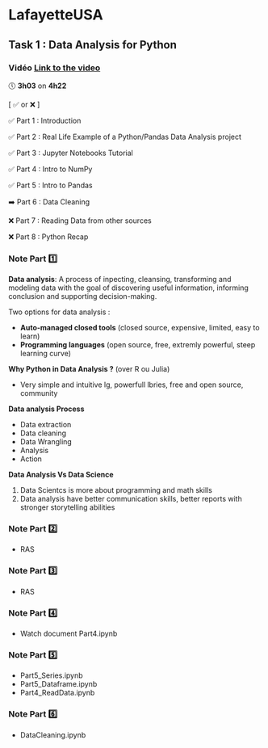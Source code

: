 # LafayetteUSA
## Task 1 : Data Analysis for Python

### Vidéo [Link to the video](https://www.youtube.com/watch?v=r-uOLxNrNk8)  
🕔 **3h03** on **4h22**

[  ✅ or ❌  ]

✅ Part 1 : Introduction

✅ Part 2 : Real Life Example of a Python/Pandas Data Analysis project

✅ Part 3 : Jupyter Notebooks Tutorial

✅ Part 4 : Intro to NumPy

✅ Part 5 : Intro to Pandas

➡️ Part 6 : Data Cleaning

❌ Part 7 : Reading Data from other sources

❌ Part 8 : Python Recap 

### Note Part 1️⃣
**Data analysis**: A process of inpecting, cleansing, transforming and modeling data with the goal of discovering useful information, informing conclusion and supporting decision-making.

Two options for data analysis : 
- **Auto-managed closed tools** (closed source, expensive, limited, easy to learn)
- **Programming languages** (open source, free, extremly powerful, steep learning curve)

**Why Python in Data Analysis ?** (over R ou Julia)

- Very simple and intuitive lg, powerfull lbries, free and open source, community

**Data analysis Process** 
- Data extraction
- Data cleaning
- Data Wrangling
- Analysis
- Action

**Data Analysis Vs Data Science** 
1. Data Scientcs is more about programming and math skills
2. Data analysis have better communication skills, better reports with stronger storytelling abilities

### Note Part 2️⃣
- RAS

### Note Part 3️⃣
- RAS

### Note Part 4️⃣
- Watch document Part4.ipynb

### Note Part 5️⃣
- Part5_Series.ipynb
- Part5_Dataframe.ipynb
- Part4_ReadData.ipynb

### Note Part 6️⃣
- DataCleaning.ipynb
